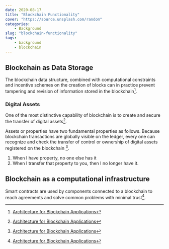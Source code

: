 ```yaml
---
date: 2020-08-17
title: "Blockchain Functionality"
cover: "https://source.unsplash.com/random"
categories: 
    - Background
slug: "blockchain-functionality"
tags:
    - background
    - blockchain
---
```




## Blockchain as Data Storage

The blockchain data structure, combined with computational constraints and incentive schemes on the creation of blocks can in practice prevent tampering and revision of information stored in the blockchain[^1].

### Digital Assets

One of the most distinctive capability of blockchain is to create and secure the transfer of digital assets[^1]. 

Assets or properties have two fundamental properties as follows. Because blockchain transactions are globally visible on the ledger, every one can recognize and check the transfer of control or ownership of digital assets registered on the blockchain [^1]. 

1. When I have property, no one else has it
2. When I transfer that property to you, then I no longer have it. 



## Blockchain as a computational infrastructure

Smart contracts are used by components connected to a blockchain to reach agreements and solve common problems with minimal trust[^1].





[^1]: [Architecture for Blockchain Applications](https://link.springer.com/content/pdf/10.1007/978-3-030-03035-3.pdf)